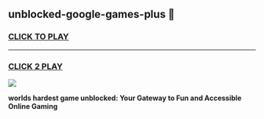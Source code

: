 
## unblocked-google-games-plus 👋
<h3>
<a href="https://premium.freeplayer.one?title=unblocked-google-games-plus&ref=14F">CLICK TO PLAY</a></h3>
<hr>

<h3>
<a href="https://premium.freeplayer.one?title=unblocked-google-games-plus&ref=14F">CLICK 2 PLAY</a>
  
</h3>

<a href="https://premium.freeplayer.one?title=unblocked-google-games-plus&ref=12F/"><img src="https://clearcache.store/games.png"></a>


**worlds hardest game unblocked: Your Gateway to Fun and Accessible Online Gaming**
